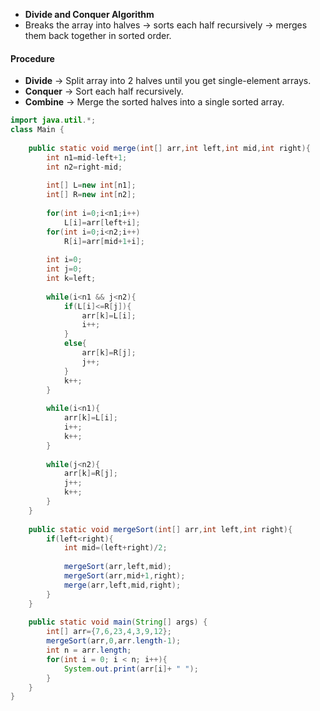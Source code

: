 
- **Divide and Conquer Algorithm**
- Breaks the array into halves → sorts each half recursively → merges them back together in sorted order.

#### Procedure

- **Divide** → Split array into 2 halves until you get single-element arrays.
- **Conquer** → Sort each half recursively.
- **Combine** → Merge the sorted halves into a single sorted array.

```java
import java.util.*;
class Main {
    
    public static void merge(int[] arr,int left,int mid,int right){
        int n1=mid-left+1;
        int n2=right-mid;
        
        int[] L=new int[n1];
        int[] R=new int[n2];
        
        for(int i=0;i<n1;i++)
            L[i]=arr[left+i];
        for(int i=0;i<n2;i++)
            R[i]=arr[mid+1+i];
            
        int i=0;
        int j=0;
        int k=left;
        
        while(i<n1 && j<n2){
            if(L[i]<=R[j]){
                arr[k]=L[i];
                i++;
            }
            else{
                arr[k]=R[j];
                j++;
            }
            k++;
        }
        
        while(i<n1){
            arr[k]=L[i];
            i++;
            k++;
        }
        
        while(j<n2){
            arr[k]=R[j];
            j++;
            k++;
        }
    }
    
    public static void mergeSort(int[] arr,int left,int right){
        if(left<right){
            int mid=(left+right)/2;
            
            mergeSort(arr,left,mid);
            mergeSort(arr,mid+1,right);
            merge(arr,left,mid,right);
        }
    }
    
    public static void main(String[] args) {
        int[] arr={7,6,23,4,3,9,12};
        mergeSort(arr,0,arr.length-1);
        int n = arr.length;
        for(int i = 0; i < n; i++){
            System.out.print(arr[i]+ " ");
        }
    }
}
```